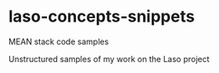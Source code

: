 # laso-concepts-snippets
MEAN stack code samples

Unstructured samples of my work on the Laso project
